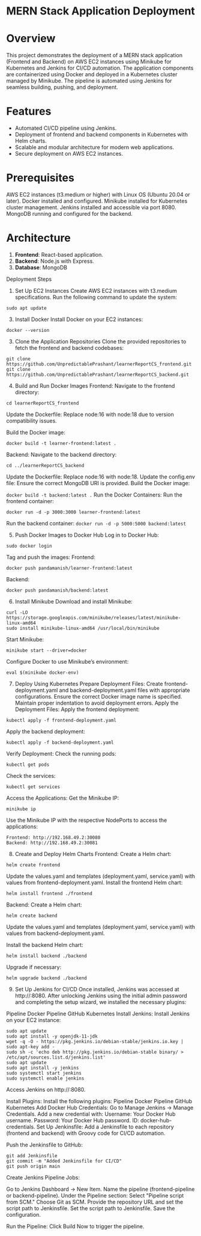 #  MERN Stack Application Deployment

# Overview
This project demonstrates the deployment of a MERN stack application (Frontend and Backend) on AWS EC2 instances using Minikube for Kubernetes and Jenkins for CI/CD automation. The application components are containerized using Docker and deployed in a Kubernetes cluster managed by Minikube. The pipeline is automated using Jenkins for seamless building, pushing, and deployment.

# Features
- Automated CI/CD pipeline using Jenkins.
- Deployment of frontend and backend components in Kubernetes with Helm charts.
- Scalable and modular architecture for modern web applications.
- Secure deployment on AWS EC2 instances.

# Prerequisites
AWS EC2 instances (t3.medium or higher) with Linux OS (Ubuntu 20.04 or later).
Docker installed and configured.
Minikube installed for Kubernetes cluster management.
Jenkins installed and accessible via port 8080.
MongoDB running and configured for the backend.

# Architecture
1. **Frontend**: React-based application.
2. **Backend**: Node.js with Express.
3. **Database**: MongoDB

Deployment Steps
1. Set Up EC2 Instances
Create AWS EC2 instances with t3.medium specifications.
Run the following command to update the system:
```
sudo apt update
```
3. Install Docker
Install Docker on your EC2 instances:
```sudo apt-get install -y docker.io
docker --version
```

3. Clone the Application Repositories
Clone the provided repositories to fetch the frontend and backend codebases:
```
git clone https://github.com/UnpredictablePrashant/learnerReportCS_frontend.git
git clone https://github.com/UnpredictablePrashant/learnerReportCS_backend.git
```
4. Build and Run Docker Images
Frontend:
Navigate to the frontend directory:
```
cd learnerReportCS_frontend
```
Update the Dockerfile:
Replace node:16 with node:18 due to version compatibility issues.

Build the Docker image:
```
docker build -t learner-frontend:latest .
```
Backend:
Navigate to the backend directory:
```
cd ../learnerReportCS_backend
```
Update the Dockerfile:
Replace node:16 with node:18.
Update the config.env file:
Ensure the correct MongoDB URI is provided.
Build the Docker image:

```docker build -t backend:latest .```
Run the Docker Containers:
Run the frontend container:

```
docker run -d -p 3000:3000 learner-frontend:latest
```
Run the backend container:
```docker run -d -p 5000:5000 backend:latest```

5. Push Docker Images to Docker Hub
Log in to Docker Hub:
```
sudo docker login
```
Tag and push the images:
Frontend:
```docker tag learner-frontend:latest pandamanish/learner-frontend:latest
docker push pandamanish/learner-frontend:latest
```
Backend:
```docker tag backend:latest pandamanish/backend:latest
docker push pandamanish/backend:latest
```
6. Install Minikube
Download and install Minikube:
```
curl -LO https://storage.googleapis.com/minikube/releases/latest/minikube-linux-amd64
sudo install minikube-linux-amd64 /usr/local/bin/minikube
```
Start Minikube:
```
minikube start --driver=docker
```
Configure Docker to use Minikube’s environment:
```
eval $(minikube docker-env)
```
7. Deploy Using Kubernetes
Prepare Deployment Files:
Create frontend-deployment.yaml and backend-deployment.yaml files with appropriate configurations.
Ensure the correct Docker image name is specified.
Maintain proper indentation to avoid deployment errors.
Apply the Deployment Files:
Apply the frontend deployment:
```
kubectl apply -f frontend-deployment.yaml
```
Apply the backend deployment:
```
kubectl apply -f backend-deployment.yaml
```
Verify Deployment:
Check the running pods:
```
kubectl get pods
```
Check the services:
```
kubectl get services
```
Access the Applications:
Get the Minikube IP:
```
minikube ip
```
Use the Minikube IP with the respective NodePorts to access the applications:
```
Frontend: http://192.168.49.2:30080
Backend: http://192.168.49.2:30081
```
8. Create and Deploy Helm Charts
Frontend:
Create a Helm chart:
```
helm create frontend
```
Update the values.yaml and templates (deployment.yaml, service.yaml) with values from frontend-deployment.yaml.
Install the frontend Helm chart:
```
helm install frontend ./frontend
```

Backend:
Create a Helm chart:
```
helm create backend
```
Update the values.yaml and templates (deployment.yaml, service.yaml) with values from backend-deployment.yaml.

Install the backend Helm chart:

```
helm install backend ./backend
```
Upgrade if necessary:

```
helm upgrade backend ./backend
```
9. Set Up Jenkins for CI/CD
Once installed, Jenkins was accessed at http://<instance-IP>:8080. After unlocking Jenkins using the initial admin password and completing the setup wizard, we installed the necessary plugins:

Pipeline
Docker Pipeline
GitHub
Kubernetes
Install Jenkins:
Install Jenkins on your EC2 instance:

```
sudo apt update
sudo apt install -y openjdk-11-jdk
wget -q -O - https://pkg.jenkins.io/debian-stable/jenkins.io.key | sudo apt-key add -
sudo sh -c 'echo deb http://pkg.jenkins.io/debian-stable binary/ > /etc/apt/sources.list.d/jenkins.list'
sudo apt update
sudo apt install -y jenkins
sudo systemctl start jenkins
sudo systemctl enable jenkins
```
Access Jenkins on http://<instance-IP>:8080.

Install Plugins:
Install the following plugins:
Pipeline
Docker Pipeline
GitHub
Kubernetes
Add Docker Hub Credentials:
Go to Manage Jenkins → Manage Credentials.
Add a new credential with:
Username: Your Docker Hub username.
Password: Your Docker Hub password.
ID: docker-hub-credentials.
Set Up Jenkinsfile:
Add a Jenkinsfile to each repository (frontend and backend) with Groovy code for CI/CD automation.

Push the Jenkinsfile to GitHub:

```
git add Jenkinsfile
git commit -m "Added Jenkinsfile for CI/CD"
git push origin main
```
Create Jenkins Pipeline Jobs:

Go to Jenkins Dashboard → New Item.
Name the pipeline (frontend-pipeline or backend-pipeline).
Under the Pipeline section:
Select "Pipeline script from SCM."
Choose Git as SCM.
Provide the repository URL and set the script path to Jenkinsfile.
Set the script path to Jenkinsfile.
Save the configuration.

Run the Pipeline:
Click Build Now to trigger the pipeline. 

















